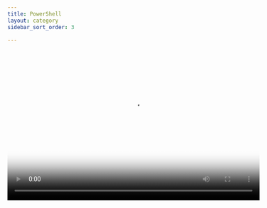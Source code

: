 ```yaml
---
title: PowerShell
layout: category
sidebar_sort_order: 3

---
```


<video poster="/Images/Group Membership GUI.PNG" width="568" height="340" controls preload> 
    <source src="/Images/PowerShell GUI.webm" media="only screen and (min-device-width: 100%)"></source> 
    <source src="/Images/PowerShell GUI.webm" media="only screen and (max-device-width: 100%)"></source> 
    <source src="/Images/PowerShell GUI.webm"></source> 
</video>
